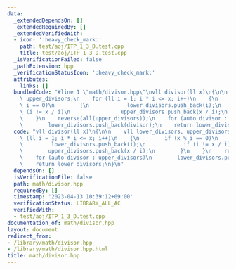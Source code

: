 ```yaml
---
data:
  _extendedDependsOn: []
  _extendedRequiredBy: []
  _extendedVerifiedWith:
  - icon: ':heavy_check_mark:'
    path: test/aoj/ITP_1_3_D.test.cpp
    title: test/aoj/ITP_1_3_D.test.cpp
  _isVerificationFailed: false
  _pathExtension: hpp
  _verificationStatusIcon: ':heavy_check_mark:'
  attributes:
    links: []
  bundledCode: "#line 1 \"math/divisor.hpp\"\nvll divisor(ll x)\n{\n\n    vll lower_divisors,\
    \ upper_divisors;\n    for (ll i = 1; i * i <= x; i++)\n    {\n        if (x %\
    \ i == 0)\n        {\n            lower_divisors.push_back(i);\n            if\
    \ (i != x / i)\n                upper_divisors.push_back(x / i);\n        }\n\
    \    }\n    reverse(all(upper_divisors));\n    for (auto divisor : upper_divisors)\n\
    \        lower_divisors.push_back(divisor);\n    return lower_divisors;\n}\n"
  code: "vll divisor(ll x)\n{\n\n    vll lower_divisors, upper_divisors;\n    for\
    \ (ll i = 1; i * i <= x; i++)\n    {\n        if (x % i == 0)\n        {\n   \
    \         lower_divisors.push_back(i);\n            if (i != x / i)\n        \
    \        upper_divisors.push_back(x / i);\n        }\n    }\n    reverse(all(upper_divisors));\n\
    \    for (auto divisor : upper_divisors)\n        lower_divisors.push_back(divisor);\n\
    \    return lower_divisors;\n}\n"
  dependsOn: []
  isVerificationFile: false
  path: math/divisor.hpp
  requiredBy: []
  timestamp: '2023-04-13 10:39:12+09:00'
  verificationStatus: LIBRARY_ALL_AC
  verifiedWith:
  - test/aoj/ITP_1_3_D.test.cpp
documentation_of: math/divisor.hpp
layout: document
redirect_from:
- /library/math/divisor.hpp
- /library/math/divisor.hpp.html
title: math/divisor.hpp
---
```

